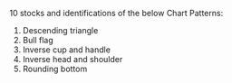 10 stocks and identifications of the below Chart Patterns:

1) Descending triangle
2) Bull flag
3) Inverse cup and handle
4) Inverse head and shoulder
5) Rounding bottom


